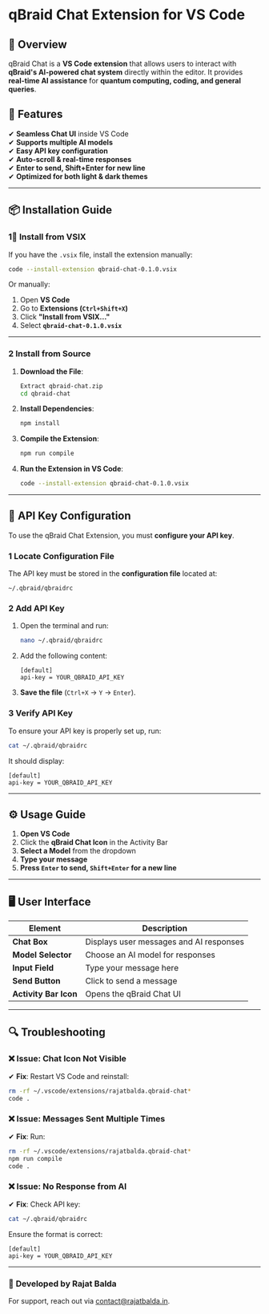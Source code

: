 # qBraid Chat Extension for VS Code

## 📝 Overview
qBraid Chat is a **VS Code extension** that allows users to interact with **qBraid's AI-powered chat system** directly within the editor. It provides **real-time AI assistance** for **quantum computing, coding, and general queries**.

## 🚀 Features
✔ **Seamless Chat UI** inside VS Code  
✔ **Supports multiple AI models**  
✔ **Easy API key configuration**  
✔ **Auto-scroll & real-time responses**  
✔ **Enter to send, Shift+Enter for new line**  
✔ **Optimized for both light & dark themes**  

---

## 📦 **Installation Guide**

### **1⃣ Install from VSIX**
If you have the `.vsix` file, install the extension manually:
```sh
code --install-extension qbraid-chat-0.1.0.vsix
```
Or manually:
1. Open **VS Code**  
2. Go to **Extensions (`Ctrl+Shift+X`)**  
3. Click **"Install from VSIX..."**  
4. Select **`qbraid-chat-0.1.0.vsix`**

---

### **2 Install from Source**
1. **Download the File**:
   ```sh
   Extract qbraid-chat.zip
   cd qbraid-chat
   ```
2. **Install Dependencies**:
   ```sh
   npm install
   ```
3. **Compile the Extension**:
   ```sh
   npm run compile
   ```
4. **Run the Extension in VS Code**:
   ```sh
   code --install-extension qbraid-chat-0.1.0.vsix
   ```

---

## 🔑 **API Key Configuration**
To use the qBraid Chat Extension, you must **configure your API key**.

### **1 Locate Configuration File**
The API key must be stored in the **configuration file** located at:
```
~/.qbraid/qbraidrc
```

### **2 Add API Key**
1. Open the terminal and run:
   ```sh
   nano ~/.qbraid/qbraidrc
   ```
2. Add the following content:
   ```
   [default]
   api-key = YOUR_QBRAID_API_KEY
   ```
3. **Save the file** (`Ctrl+X` → `Y` → `Enter`).

### **3 Verify API Key**
To ensure your API key is properly set up, run:
```sh
cat ~/.qbraid/qbraidrc
```
It should display:
```
[default]
api-key = YOUR_QBRAID_API_KEY
```

---

## ⚙️ **Usage Guide**
1. **Open VS Code**  
2. Click the **qBraid Chat Icon** in the Activity Bar  
3. **Select a Model** from the dropdown  
4. **Type your message**  
5. **Press `Enter` to send, `Shift+Enter` for a new line**  

---

## 🖥️ **User Interface**
| Element | Description |
|---------|------------|
| **Chat Box** | Displays user messages and AI responses |
| **Model Selector** | Choose an AI model for responses |
| **Input Field** | Type your message here |
| **Send Button** | Click to send a message |
| **Activity Bar Icon** | Opens the qBraid Chat UI |

---

## 🔍 **Troubleshooting**
### ❌ **Issue: Chat Icon Not Visible**
✔ **Fix**: Restart VS Code and reinstall:
```sh
rm -rf ~/.vscode/extensions/rajatbalda.qbraid-chat*
code .
```

### ❌ **Issue: Messages Sent Multiple Times**
✔ **Fix**: Run:
```sh
rm -rf ~/.vscode/extensions/rajatbalda.qbraid-chat*
npm run compile
code .
```

### ❌ **Issue: No Response from AI**
✔ **Fix**: Check API key:
```sh
cat ~/.qbraid/qbraidrc
```
Ensure the format is correct:
```
[default]
api-key = YOUR_QBRAID_API_KEY
```

---


### 🎯 **Developed by Rajat Balda**
For support, reach out via contact@rajatbalda.in.
